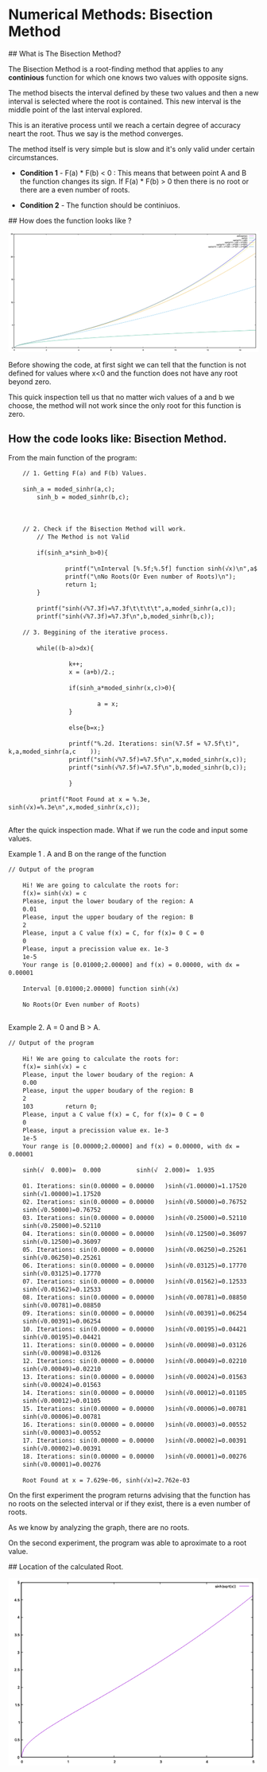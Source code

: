 # Numerical Methods: Bisection Method

## What is The Bisection Method?  

The Bisection Method is a root-finding method that applies to any **continious** function for which one knows two values with opposite signs. 

The method bisects the interval defined by these two values and then a new interval is selected where the root is contained. This new interval is the middle point of the last interval explored.

This is an iterative process until we reach a certain degree of accuracy neart the root. Thus we say is the method converges. 

The method itself is very simple but is slow and it's only valid under certain circumstances. 

* **Condition 1** -  F(a) * F(b) < 0 : This means that between point A and B the function changes its sign. If F(a) * F(b) > 0  then there is no root or there are a even number of roots. 

* **Condition 2** - The function should be continiuos.

## How does the function looks like ? 

![HiperSineRootX](https://github.com/AikaHorizon333/RTR105/blob/main/works/Series/hiper_sine_root/hiper_sine_root_IMG.png)


Before showing the code, at first sight we can tell that the function is not defined for values  where x<0 and the function does not have any root beyond zero. 

This quick inspection tell us that no matter wich values of a and b we choose, the method will not work since the only root for this function is zero. 

## How the code looks like: Bisection Method.  



From the main function of the program:


```
	// 1. Getting F(a) and F(b) Values.
       
	sinh_a = moded_sinhr(a,c);
        sinh_b = moded_sinhr(b,c);

	
	
	// 2. Check if the Bisection Method will work.
        // The Method is not Valid

        if(sinh_a*sinh_b>0){

                printf("\nInterval [%.5f;%.5f] function sinh(√x)\n",a$
                printf("\nNo Roots(Or Even number of Roots)\n");
                return 1;
        }

        printf("sinh(√%7.3f)=%7.3f\t\t\t\t",a,moded_sinhr(a,c));
        printf("sinh(√%7.3f)=%7.3f\n",b,moded_sinhr(b,c));

	// 3. Beggining of the iterative process. 
	
        while((b-a)>dx){
 
                 k++;
                 x = (a+b)/2.;

                 if(sinh_a*moded_sinhr(x,c)>0){

                         a = x;
                 }

                 else{b=x;}

                 printf("%.2d. Iterations: sin(%7.5f = %7.5f\t)", k,a,moded_sinhr(a,c    ));
                 printf("sinh(√%7.5f)=%7.5f\n",x,moded_sinhr(x,c));
                 printf("sinh(√%7.5f)=%7.5f\n",b,moded_sinhr(b,c));

                 }

         printf("Root Found at x = %.3e, sinh(√x)=%.3e\n",x,moded_sinhr(x,c));


```

After the quick inspection made. What if we run the code and input some values. 

Example 1 . A and B  on the range of the function

```
// Output of the program

	Hi! We are going to calculate the roots for:
	f(x)= sinh(√x) = c
	Please, input the lower boudary of the region: A
	0.01
	Please, input the upper boudary of the region: B
	2
	Please, input a C value f(x) = C, for f(x)= 0 C = 0
	0
	Please, input a precission value ex. 1e-3
	1e-5
	Your range is [0.01000;2.00000] and f(x) = 0.00000, with dx = 0.00001

	Interval [0.01000;2.00000] function sinh(√x)

	No Roots(Or Even number of Roots)


```

Example 2. A = 0 and B > A. 

```
// Output of the program

	Hi! We are going to calculate the roots for:
	f(x)= sinh(√x) = c
	Please, input the lower boudary of the region: A
	0.00
	Please, input the upper boudary of the region: B
	2
	103         return 0;
	Please, input a C value f(x) = C, for f(x)= 0 C = 0
	0
	Please, input a precission value ex. 1e-3
	1e-5
	Your range is [0.00000;2.00000] and f(x) = 0.00000, with dx = 0.00001

	sinh(√  0.000)=  0.000			sinh(√  2.000)=  1.935

	01. Iterations: sin(0.00000 = 0.00000	)sinh(√1.00000)=1.17520
	sinh(√1.00000)=1.17520
	02. Iterations: sin(0.00000 = 0.00000	)sinh(√0.50000)=0.76752
	sinh(√0.50000)=0.76752
	03. Iterations: sin(0.00000 = 0.00000	)sinh(√0.25000)=0.52110
	sinh(√0.25000)=0.52110
	04. Iterations: sin(0.00000 = 0.00000	)sinh(√0.12500)=0.36097
	sinh(√0.12500)=0.36097
	05. Iterations: sin(0.00000 = 0.00000	)sinh(√0.06250)=0.25261
	sinh(√0.06250)=0.25261
	06. Iterations: sin(0.00000 = 0.00000	)sinh(√0.03125)=0.17770
	sinh(√0.03125)=0.17770
	07. Iterations: sin(0.00000 = 0.00000	)sinh(√0.01562)=0.12533
	sinh(√0.01562)=0.12533
	08. Iterations: sin(0.00000 = 0.00000	)sinh(√0.00781)=0.08850
	sinh(√0.00781)=0.08850
	09. Iterations: sin(0.00000 = 0.00000	)sinh(√0.00391)=0.06254
	sinh(√0.00391)=0.06254
	10. Iterations: sin(0.00000 = 0.00000	)sinh(√0.00195)=0.04421
	sinh(√0.00195)=0.04421
	11. Iterations: sin(0.00000 = 0.00000	)sinh(√0.00098)=0.03126
	sinh(√0.00098)=0.03126
	12. Iterations: sin(0.00000 = 0.00000	)sinh(√0.00049)=0.02210
	sinh(√0.00049)=0.02210
	13. Iterations: sin(0.00000 = 0.00000	)sinh(√0.00024)=0.01563
	sinh(√0.00024)=0.01563
	14. Iterations: sin(0.00000 = 0.00000	)sinh(√0.00012)=0.01105
	sinh(√0.00012)=0.01105
	15. Iterations: sin(0.00000 = 0.00000	)sinh(√0.00006)=0.00781
	sinh(√0.00006)=0.00781
	16. Iterations: sin(0.00000 = 0.00000	)sinh(√0.00003)=0.00552
	sinh(√0.00003)=0.00552
	17. Iterations: sin(0.00000 = 0.00000	)sinh(√0.00002)=0.00391
	sinh(√0.00002)=0.00391
	18. Iterations: sin(0.00000 = 0.00000	)sinh(√0.00001)=0.00276
	sinh(√0.00001)=0.00276

	Root Found at x = 7.629e-06, sinh(√x)=2.762e-03

```

On the first experiment the program returns  advising that the function has no roots on the selected interval or if they exist, there is a even number of roots.  

As we know by analyzing the graph, there are no roots.  


On the second experiment, the program was able to aproximate to a root value.  

## Location of the calculated Root. 

![Located Root](https://github.com/AikaHorizon333/RTR105/blob/main/works/bisection/hipersine_function.png)

